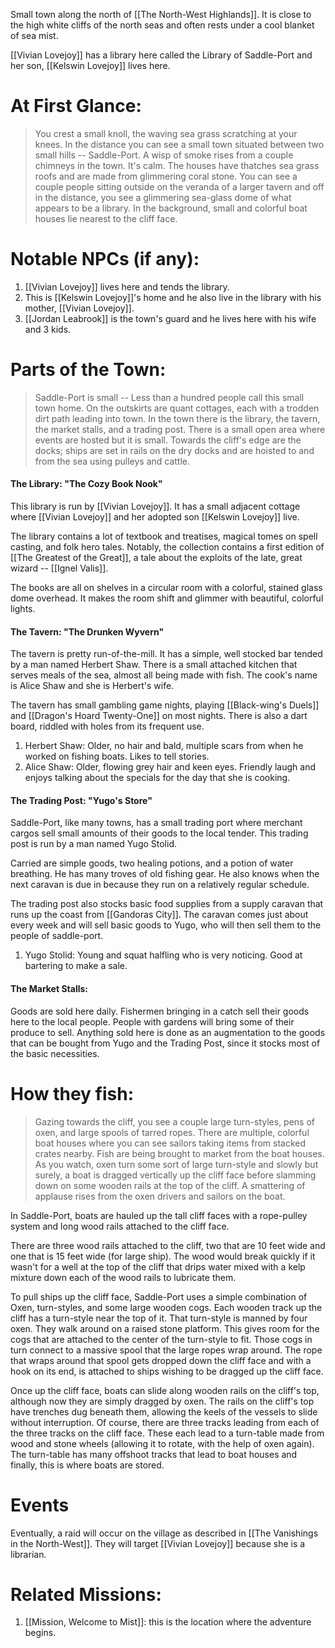 Small town along the north of [[The North-West Highlands]]. It is close to the high white cliffs of the north seas and often rests under a cool blanket of sea mist.

[[Vivian Lovejoy]] has a library here called the Library of Saddle-Port and her son, [[Kelswin Lovejoy]] lives here. 

# At First Glance:
> You crest a small knoll, the waving sea grass scratching at your knees. In the distance you can see a small town situated between two small hills -- Saddle-Port. A wisp of smoke rises from a couple chimneys in the town. It's calm. The houses have thatches sea grass roofs and are made from glimmering coral stone. You can see a couple people sitting outside on the veranda of a larger tavern and off in the distance, you see a glimmering sea-glass dome of what appears to be a library. In the background, small and colorful boat houses lie nearest to the cliff face. 

# Notable NPCs (if any):
1. [[Vivian Lovejoy]] lives here and tends the library.
2. This is [[Kelswin Lovejoy]]'s home and he also live in the library with his mother, [[Vivian Lovejoy]]. 
3. [[Jordan Leabrook]] is the town's guard and he lives here with his wife and 3 kids. 
# Parts of the Town:
>Saddle-Port is small -- Less than a hundred people call this small town home. On the outskirts are quant cottages, each with a trodden dirt path leading into town. In the town there is the library, the tavern, the market stalls, and a trading post. There is a small open area where events are hosted but it is small. Towards the cliff's edge are the docks; ships are set in rails on the dry docks and are hoisted to and from the sea using pulleys and cattle.

#### The Library: "The Cozy Book Nook"
This library is run by [[Vivian Lovejoy]]. It has a small adjacent cottage where [[Vivian Lovejoy]] and her adopted son [[Kelswin Lovejoy]] live. 

The library contains a lot of textbook and treatises, magical tomes on spell casting, and folk hero tales. Notably, the collection contains a first edition of [[The Greatest of the Great]], a tale about the exploits of the late, great wizard -- [[Ignel Valis]]. 

The books are all on shelves in a circular room with a colorful, stained glass dome overhead. It makes the room shift and glimmer with beautiful, colorful lights. 

#### The Tavern: "The Drunken Wyvern"
The tavern is pretty run-of-the-mill. It has a simple, well stocked bar tended by a man named Herbert Shaw. There is a small attached kitchen that serves meals of the sea, almost all being made with fish. The cook's name is Alice Shaw and she is Herbert's wife. 

The tavern has small gambling game nights, playing [[Black-wing's Duels]] and [[Dragon's Hoard Twenty-One]] on most nights. There is also a dart board, riddled with holes from its frequent use.

1. Herbert Shaw: Older, no hair and bald, multiple scars from when he worked on fishing boats. Likes to tell stories.
2. Alice Shaw: Older, flowing grey hair and keen eyes. Friendly laugh and enjoys talking about the specials for the day that she is cooking.

#### The Trading Post: "Yugo's Store"
Saddle-Port, like many towns, has a small trading port where merchant cargos sell small amounts of their goods to the local tender. This trading post is run by a man named Yugo Stolid.  

Carried are simple goods, two healing potions, and a potion of water breathing. He has many troves of old fishing gear. He also knows when the next caravan is due in because they run on a relatively regular schedule. 

The trading post also stocks basic food supplies from a supply caravan that runs up the coast from [[Gandoras City]]. The caravan comes just about every week and will sell basic goods to Yugo, who will then sell them to the people of saddle-port. 

1. Yugo Stolid: Young and squat halfling who is very noticing. Good at bartering to make a sale.

#### The Market Stalls:
Goods are sold here daily. Fishermen bringing in a catch sell their goods here to the local people. People with gardens will bring some of their produce to sell. Anything sold here is done as an augmentation to the goods that can be bought from Yugo and the Trading Post, since it stocks most of the basic necessities. 

# How they fish:
> Gazing towards the cliff, you see a couple large turn-styles, pens of oxen, and large spools of tarred ropes. There are multiple, colorful boat houses where you can see sailors taking items from stacked crates nearby. Fish are being brought to market from the boat houses. As you watch, oxen turn some sort of large turn-style and slowly but surely, a boat is dragged vertically up the cliff face before slamming down on some wooden rails at the top of the cliff. A smattering of applause rises from the oxen drivers and sailors on the boat. 

In Saddle-Port, boats are hauled up the tall cliff faces with a rope-pulley system and long wood rails attached to the cliff face. 

There are three wood rails attached to the cliff, two that are 10 feet wide and one that is 15 feet wide (for large ship). The wood would break quickly if it wasn't for a well at the top of the cliff that drips water mixed with a kelp mixture down each of the wood rails to lubricate them. 

To pull ships up the cliff face, Saddle-Port uses a simple combination of Oxen, turn-styles, and some large wooden cogs. Each wooden track up the cliff has a turn-style near the top of it. That turn-style is manned by four oxen. They walk around on a raised stone platform. This gives room for the cogs that are attached to the center of the turn-style to fit. Those cogs in turn connect to a massive spool that the large ropes wrap around. The rope that wraps around that spool gets dropped down the cliff face and with a hook on its end, is attached to ships wishing to be dragged up the cliff face.

Once up the cliff face, boats can slide along wooden rails on the cliff's top, although now they are simply dragged by oxen. The rails on the cliff's top have trenches dug beneath them, allowing the keels of the vessels to slide without interruption. Of course, there are three tracks leading from each of the three tracks on the cliff face. These each lead to a turn-table made from wood and stone wheels (allowing it to rotate, with the help of oxen again). The turn-table has many offshoot tracks that lead to boat houses and finally, this is where boats are stored. 

# Events
Eventually, a raid will occur on the village as described in [[The Vanishings in the North-West]]. They will target [[Vivian Lovejoy]] because she is a librarian.

# Related Missions:
1. [[Mission, Welcome to Mist]]: this is the location where the adventure begins.